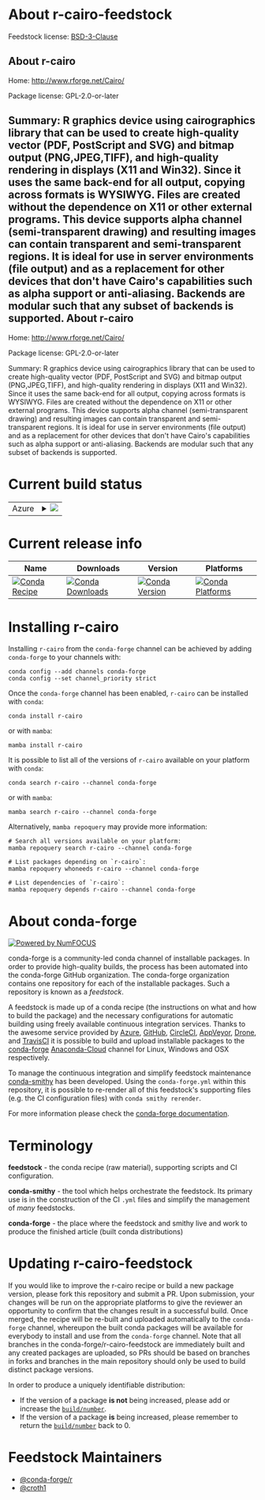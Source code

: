 About r-cairo-feedstock
=======================

Feedstock license: [BSD-3-Clause](https://github.com/conda-forge/r-cairo-feedstock/blob/main/LICENSE.txt)

About r-cairo
-------------

Home: http://www.rforge.net/Cairo/

Package license: GPL-2.0-or-later

Summary: R graphics device using cairographics library that can be used to create high-quality vector (PDF, PostScript and SVG) and bitmap output (PNG,JPEG,TIFF), and high-quality rendering in displays (X11 and Win32). Since it uses the same back-end for all output, copying across formats is WYSIWYG. Files are created without the dependence on X11 or other external programs. This device supports alpha channel (semi-transparent drawing) and resulting images can contain transparent and semi-transparent regions. It is ideal for use in server environments (file output) and as a replacement for other devices that don't have Cairo's capabilities such as alpha support or anti-aliasing. Backends are modular such that any subset of backends is supported.
About r-cairo
-------------

Home: http://www.rforge.net/Cairo/

Package license: GPL-2.0-or-later

Summary: R graphics device using cairographics library that can be used to create high-quality vector (PDF, PostScript and SVG) and bitmap output (PNG,JPEG,TIFF), and high-quality rendering in displays (X11 and Win32). Since it uses the same back-end for all output, copying across formats is WYSIWYG. Files are created without the dependence on X11 or other external programs. This device supports alpha channel (semi-transparent drawing) and resulting images can contain transparent and semi-transparent regions. It is ideal for use in server environments (file output) and as a replacement for other devices that don't have Cairo's capabilities such as alpha support or anti-aliasing. Backends are modular such that any subset of backends is supported.

Current build status
====================


<table>
    
  <tr>
    <td>Azure</td>
    <td>
      <details>
        <summary>
          <a href="https://dev.azure.com/conda-forge/feedstock-builds/_build/latest?definitionId=4169&branchName=main">
            <img src="https://dev.azure.com/conda-forge/feedstock-builds/_apis/build/status/r-cairo-feedstock?branchName=main">
          </a>
        </summary>
        <table>
          <thead><tr><th>Variant</th><th>Status</th></tr></thead>
          <tbody><tr>
              <td>linux_64_libjpegjpegr_base4.1</td>
              <td>
                <a href="https://dev.azure.com/conda-forge/feedstock-builds/_build/latest?definitionId=4169&branchName=main">
                  <img src="https://dev.azure.com/conda-forge/feedstock-builds/_apis/build/status/r-cairo-feedstock?branchName=main&jobName=linux&configuration=linux%20linux_64_libjpegjpegr_base4.1" alt="variant">
                </a>
              </td>
            </tr><tr>
              <td>linux_64_libjpeglibjpeg-turbor_base4.2</td>
              <td>
                <a href="https://dev.azure.com/conda-forge/feedstock-builds/_build/latest?definitionId=4169&branchName=main">
                  <img src="https://dev.azure.com/conda-forge/feedstock-builds/_apis/build/status/r-cairo-feedstock?branchName=main&jobName=linux&configuration=linux%20linux_64_libjpeglibjpeg-turbor_base4.2" alt="variant">
                </a>
              </td>
            </tr><tr>
              <td>osx_64_libjpegjpegr_base4.1</td>
              <td>
                <a href="https://dev.azure.com/conda-forge/feedstock-builds/_build/latest?definitionId=4169&branchName=main">
                  <img src="https://dev.azure.com/conda-forge/feedstock-builds/_apis/build/status/r-cairo-feedstock?branchName=main&jobName=osx&configuration=osx%20osx_64_libjpegjpegr_base4.1" alt="variant">
                </a>
              </td>
            </tr><tr>
              <td>osx_64_libjpeglibjpeg-turbor_base4.2</td>
              <td>
                <a href="https://dev.azure.com/conda-forge/feedstock-builds/_build/latest?definitionId=4169&branchName=main">
                  <img src="https://dev.azure.com/conda-forge/feedstock-builds/_apis/build/status/r-cairo-feedstock?branchName=main&jobName=osx&configuration=osx%20osx_64_libjpeglibjpeg-turbor_base4.2" alt="variant">
                </a>
              </td>
            </tr><tr>
              <td>osx_arm64_libjpegjpegr_base4.1</td>
              <td>
                <a href="https://dev.azure.com/conda-forge/feedstock-builds/_build/latest?definitionId=4169&branchName=main">
                  <img src="https://dev.azure.com/conda-forge/feedstock-builds/_apis/build/status/r-cairo-feedstock?branchName=main&jobName=osx&configuration=osx%20osx_arm64_libjpegjpegr_base4.1" alt="variant">
                </a>
              </td>
            </tr><tr>
              <td>osx_arm64_libjpeglibjpeg-turbor_base4.2</td>
              <td>
                <a href="https://dev.azure.com/conda-forge/feedstock-builds/_build/latest?definitionId=4169&branchName=main">
                  <img src="https://dev.azure.com/conda-forge/feedstock-builds/_apis/build/status/r-cairo-feedstock?branchName=main&jobName=osx&configuration=osx%20osx_arm64_libjpeglibjpeg-turbor_base4.2" alt="variant">
                </a>
              </td>
            </tr><tr>
              <td>win_64</td>
              <td>
                <a href="https://dev.azure.com/conda-forge/feedstock-builds/_build/latest?definitionId=4169&branchName=main">
                  <img src="https://dev.azure.com/conda-forge/feedstock-builds/_apis/build/status/r-cairo-feedstock?branchName=main&jobName=win&configuration=win%20win_64_" alt="variant">
                </a>
              </td>
            </tr>
          </tbody>
        </table>
      </details>
    </td>
  </tr>
</table>

Current release info
====================

| Name | Downloads | Version | Platforms |
| --- | --- | --- | --- |
| [![Conda Recipe](https://img.shields.io/badge/recipe-r--cairo-green.svg)](https://anaconda.org/conda-forge/r-cairo) | [![Conda Downloads](https://img.shields.io/conda/dn/conda-forge/r-cairo.svg)](https://anaconda.org/conda-forge/r-cairo) | [![Conda Version](https://img.shields.io/conda/vn/conda-forge/r-cairo.svg)](https://anaconda.org/conda-forge/r-cairo) | [![Conda Platforms](https://img.shields.io/conda/pn/conda-forge/r-cairo.svg)](https://anaconda.org/conda-forge/r-cairo) |

Installing r-cairo
==================

Installing `r-cairo` from the `conda-forge` channel can be achieved by adding `conda-forge` to your channels with:

```
conda config --add channels conda-forge
conda config --set channel_priority strict
```

Once the `conda-forge` channel has been enabled, `r-cairo` can be installed with `conda`:

```
conda install r-cairo
```

or with `mamba`:

```
mamba install r-cairo
```

It is possible to list all of the versions of `r-cairo` available on your platform with `conda`:

```
conda search r-cairo --channel conda-forge
```

or with `mamba`:

```
mamba search r-cairo --channel conda-forge
```

Alternatively, `mamba repoquery` may provide more information:

```
# Search all versions available on your platform:
mamba repoquery search r-cairo --channel conda-forge

# List packages depending on `r-cairo`:
mamba repoquery whoneeds r-cairo --channel conda-forge

# List dependencies of `r-cairo`:
mamba repoquery depends r-cairo --channel conda-forge
```


About conda-forge
=================

[![Powered by
NumFOCUS](https://img.shields.io/badge/powered%20by-NumFOCUS-orange.svg?style=flat&colorA=E1523D&colorB=007D8A)](https://numfocus.org)

conda-forge is a community-led conda channel of installable packages.
In order to provide high-quality builds, the process has been automated into the
conda-forge GitHub organization. The conda-forge organization contains one repository
for each of the installable packages. Such a repository is known as a *feedstock*.

A feedstock is made up of a conda recipe (the instructions on what and how to build
the package) and the necessary configurations for automatic building using freely
available continuous integration services. Thanks to the awesome service provided by
[Azure](https://azure.microsoft.com/en-us/services/devops/), [GitHub](https://github.com/),
[CircleCI](https://circleci.com/), [AppVeyor](https://www.appveyor.com/),
[Drone](https://cloud.drone.io/welcome), and [TravisCI](https://travis-ci.com/)
it is possible to build and upload installable packages to the
[conda-forge](https://anaconda.org/conda-forge) [Anaconda-Cloud](https://anaconda.org/)
channel for Linux, Windows and OSX respectively.

To manage the continuous integration and simplify feedstock maintenance
[conda-smithy](https://github.com/conda-forge/conda-smithy) has been developed.
Using the ``conda-forge.yml`` within this repository, it is possible to re-render all of
this feedstock's supporting files (e.g. the CI configuration files) with ``conda smithy rerender``.

For more information please check the [conda-forge documentation](https://conda-forge.org/docs/).

Terminology
===========

**feedstock** - the conda recipe (raw material), supporting scripts and CI configuration.

**conda-smithy** - the tool which helps orchestrate the feedstock.
                   Its primary use is in the construction of the CI ``.yml`` files
                   and simplify the management of *many* feedstocks.

**conda-forge** - the place where the feedstock and smithy live and work to
                  produce the finished article (built conda distributions)


Updating r-cairo-feedstock
==========================

If you would like to improve the r-cairo recipe or build a new
package version, please fork this repository and submit a PR. Upon submission,
your changes will be run on the appropriate platforms to give the reviewer an
opportunity to confirm that the changes result in a successful build. Once
merged, the recipe will be re-built and uploaded automatically to the
`conda-forge` channel, whereupon the built conda packages will be available for
everybody to install and use from the `conda-forge` channel.
Note that all branches in the conda-forge/r-cairo-feedstock are
immediately built and any created packages are uploaded, so PRs should be based
on branches in forks and branches in the main repository should only be used to
build distinct package versions.

In order to produce a uniquely identifiable distribution:
 * If the version of a package **is not** being increased, please add or increase
   the [``build/number``](https://docs.conda.io/projects/conda-build/en/latest/resources/define-metadata.html#build-number-and-string).
 * If the version of a package **is** being increased, please remember to return
   the [``build/number``](https://docs.conda.io/projects/conda-build/en/latest/resources/define-metadata.html#build-number-and-string)
   back to 0.

Feedstock Maintainers
=====================

* [@conda-forge/r](https://github.com/conda-forge/r/)
* [@croth1](https://github.com/croth1/)

